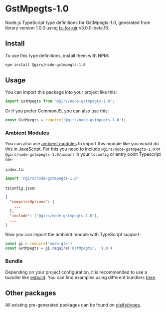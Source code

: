 
# GstMpegts-1.0

Node.js TypeScript type definitions for GstMpegts-1.0, generated from library version 1.0.0 using [ts-for-gir](https://github.com/gjsify/ts-for-gir) v3.0.0-beta.16.


## Install

To use this type definitions, install them with NPM:
```bash
npm install @girs/node-gstmpegts-1.0
```

## Usage

You can import this package into your project like this:
```ts
import GstMpegts from '@girs/node-gstmpegts-1.0';
```

Or if you prefer CommonJS, you can also use this:
```ts
const GstMpegts = require('@girs/node-gstmpegts-1.0');
```

### Ambient Modules

You can also use [ambient modules](https://github.com/gjsify/ts-for-gir/tree/main/packages/cli#ambient-modules) to import this module like you would do this in JavaScript.
For this you need to include `@girs/node-gstmpegts-1.0` or `@girs/node-gstmpegts-1.0/import` in your `tsconfig` or entry point Typescript file:

`index.ts`:
```ts
import '@girs/node-gstmpegts-1.0'
```

`tsconfig.json`:
```json
{
  "compilerOptions": {
    ...
  },
  "include": ["@girs/node-gstmpegts-1.0"],
  ...
}
```

Now you can import the ambient module with TypeScript support: 

```ts
const gi = require('node-gtk')
const GstMpegts = gi.require('GstMpegts', '1.0')
```


### Bundle

Depending on your project configuration, it is recommended to use a bundler like [esbuild](https://esbuild.github.io/). You can find examples using different bundlers [here](https://github.com/gjsify/ts-for-gir/tree/main/examples).

## Other packages

All existing pre-generated packages can be found on [gjsify/types](https://github.com/gjsify/types).

